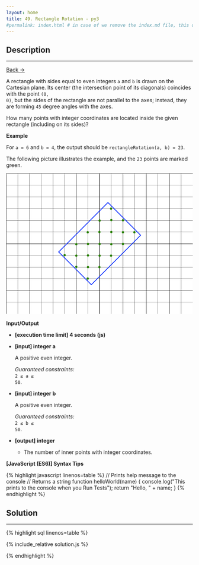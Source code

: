```yaml
---
layout: home
title: 49. Rectangle Rotation - py3
#permalink: index.html # in case of we remove the index.md file, this doc will be the index page
---
```


<div class="row">
<div class="columnStmt" markdown="1">

## Description

---

[Back -> ](../README.md)

A rectangle with sides equal to even integers <code>a</code> and <code>b</code> is drawn on the Cartesian plane. Its center (the intersection point of its diagonals) coincides with the point <code>(0, 0)</code>, but the sides of the rectangle are not parallel to the axes; instead, they are forming <code>45</code> degree angles with the axes.

How many points with integer coordinates are located inside the given rectangle (including on its sides)?

**Example**

For <code>a = 6</code> and <code>b = 4</code>, the output should be
<code>rectangleRotation(a, b) = 23</code>.

The following picture illustrates the example, and the <code>23</code> points are marked green.

![](../images/rectangle.png)

**Input/Output**

- **[execution time limit] 4 seconds (js)**

- **[input] integer a**

  A positive even integer.<br>

  _Guaranteed constraints:_<br>
   <code>2 ≤ a ≤ 50</code>.

- **[input] integer b**

  A positive even integer.<br>

  _Guaranteed constraints:_<br>
   <code>2 ≤ b ≤ 50</code>.

- **[output] integer**
  - The number of inner points with integer coordinates.

**[JavaScript (ES6)] Syntax Tips**

{% highlight javascript linenos=table %}
// Prints help message to the console
// Returns a string
function helloWorld(name) {
console.log("This prints to the console when you Run Tests");
return "Hello, " + name;
}
{% endhighlight %}

</div>
<div class="columnSol" markdown="1">

## Solution

---

{% highlight sql linenos=table %}

{% include_relative solution.js %}

{% endhighlight %}

</div>
</div>
